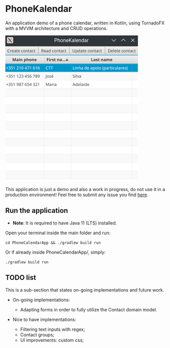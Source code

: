 # PhoneKalendar

An application demo of a phone calendar, written in Kotlin, using TornadoFX with a MVVM architecture and CRUD operations.

![flowviz-whiteboard](/Pictures/phoneCalendarApp.png)

This application is just a demo and also a work in progress, do not use it in a production environment! Feel free to submit any issue you find [here](https://github.com/mig07/PhoneKalendar/issues).

## Run the application

- **Note**: It is required to have Java 11 (LTS) installed.

Open your terminal inside the main folder and run:
```
cd PhoneCalendarApp && ./gradlew build run
```

Or if already inside PhoneCalendarApp/, simply:
```
./gradlew build run
```

## TODO list

This is a sub-section that states on-going implementations and future work.

- On-going implementations:
  - Adapting forms in order to fully utilize the Contact domain model.

- Nice to have implementations:
  - Filtering text inputs with regex;
  - Contact groups;
  - UI improvements: custom css;
